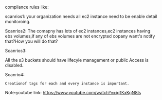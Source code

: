 compliance rules like:

scanrios1:
  your organization needs all ec2 instance need to be enable detail monitoroing.

Scanrios2:
The comapny has lots of ec2 instances,ec2 instances having ebs volumes,if any of ebs volumes are not encrypted copany want's  notify that?How you will do that?

Scanrios3:

All the s3 buckets should have lifecyle management or public Access is disabled.



     

Scanrio4:

    Creationof tags for each and every instance is important.





Note:youtube link:
https://www.youtube.com/watch?v=ig1KxKgN8ls
